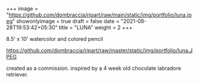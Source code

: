 +++
image = "https://github.com/dombraccia/ripart/raw/main/static/img/portfolio/luna.jpeg"
showonlyimage = true
draft = false
date = "2021-08-28T19:53:42+05:30"
title = "LUNA"
weight = 2
+++

8.5' x 10' watercolor and colored pencil
<!--more-->

https://github.com/dombraccia/ripart/raw/master/static/img/portfolio/luna.JPEG

created as a commission. inspired by a 4 week old chocolate labradore retriever.


